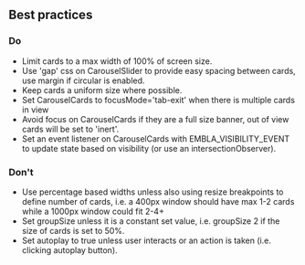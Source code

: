 ## Best practices

### Do

- Limit cards to a max width of 100% of screen size.
- Use 'gap' css on CarouselSlider to provide easy spacing between cards, use margin if circular is enabled.
- Keep cards a uniform size where possible.
- Set CarouselCards to focusMode='tab-exit' when there is multiple cards in view
- Avoid focus on CarouselCards if they are a full size banner, out of view cards will be set to 'inert'.
- Set an event listener on CarouselCards with EMBLA_VISIBILITY_EVENT to update state based on visibility (or use an intersectionObserver).

### Don't

- Use percentage based widths unless also using resize breakpoints to define number of cards, i.e. a 400px window should have max 1-2 cards while a 1000px window could fit 2-4+
- Set groupSize unless it is a constant set value, i.e. groupSize 2 if the size of cards is set to 50%.
- Set autoplay to true unless user interacts or an action is taken (i.e. clicking autoplay button).
